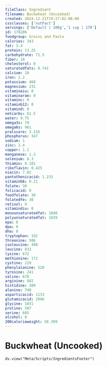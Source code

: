 ```yaml
---
fileClass: Ingredient
filename: Buckwheat (Uncooked)
created: 2024-12-21T19:27:02-06:00
cssclasses: ['nutFact']
servings: ['Default | 100g','1 cup | 170']
id: 170286
foodgroup: Grains and Pasta
calories: 343
fat: 3.4
protein: 13.25
carbohydrate: 71.5
fiber: 10
cholesterol: 0
saturatedfats: 0.741
calcium: 18
iron: 2.2
potassium: 460
magnesium: 231
vitaminaiu: 0
vitaminarae: 0
vitaminc: 0
vitaminb12: 0
vitamind: 0
netcarbs: 61.5
water: 9.75
omega3s: 78
omega6s: 961
pralscore: 3.316
phosphorus: 347
sodium: 1
zinc: 2.4
copper: 1.1
manganese: 1.3
selenium: 8.3
thiamin: 0.101
riboflavin: 0.425
niacin: 7.02
pantothenicacid: 1.233
vitaminb6: 0.21
folate: 30
folicacid: 0
foodfolate: 30
folatedfe: 30
retinol: 0
vitamindiu: 0
monounsaturatedfat: 1040
polyunsaturatedfat: 1039
epa: 0
dpa: 0
dha: 0
tryptophan: 192
threonine: 506
isoleucine: 498
leucine: 832
lysine: 672
methionine: 172
cystine: 229
phenylalanine: 520
tyrosine: 241
valine: 678
arginine: 982
histidine: 309
alanine: 748
asparticacid: 1133
glutamicacid: 2046
glycine: 1031
proline: 507
serine: 685
alcohol: 0
200calorieweight: 58.309
---
```


# Buckwheat (Uncooked)

```dataviewjs
dv.view("Meta/Scripts/IngredientsFooter")
```